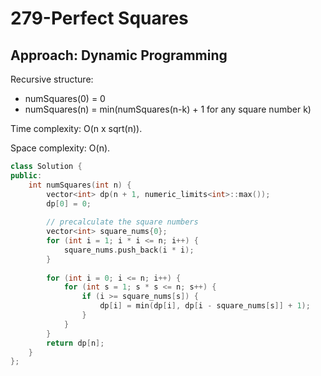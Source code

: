 # 279-Perfect Squares

## Approach: Dynamic Programming

Recursive structure:

* numSquares(0) = 0
* numSquares(n) = min(numSquares(n-k) + 1 for any square number k)

Time complexity: O(n x sqrt(n)).

Space complexity: O(n).

```c++
class Solution {
public:
    int numSquares(int n) {
        vector<int> dp(n + 1, numeric_limits<int>::max());
        dp[0] = 0;
        
        // precalculate the square numbers
        vector<int> square_nums{0};
        for (int i = 1; i * i <= n; i++) {
            square_nums.push_back(i * i);
        }
        
        for (int i = 0; i <= n; i++) {
            for (int s = 1; s * s <= n; s++) {
                if (i >= square_nums[s]) {
                    dp[i] = min(dp[i], dp[i - square_nums[s]] + 1);
                }
            }
        }
        return dp[n];
    }
};
```
